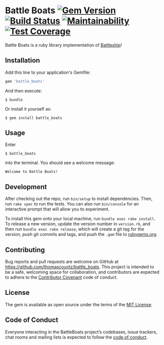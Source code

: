 # Battle Boats  [![Gem Version](https://badge.fury.io/rb/battle_boats.svg)](https://badge.fury.io/rb/battle_boats) [![Build Status](https://travis-ci.org/Thomascountz/battle_boats.svg?branch=master)](https://travis-ci.org/Thomascountz/battle_boats) [![Maintainability](https://api.codeclimate.com/v1/badges/f9fb2b053e6bad40b13e/maintainability)](https://codeclimate.com/github/Thomascountz/battle_boats/maintainability) [![Test Coverage](https://api.codeclimate.com/v1/badges/f9fb2b053e6bad40b13e/test_coverage)](https://codeclimate.com/github/Thomascountz/battle_boats/test_coverage)


Battle Boats is a ruby library implementation of [Battleship](https://en.wikipedia.org/wiki/Battleship_%28game%29)!

## Installation

Add this line to your application's Gemfile:

```ruby
gem 'battle_boats'
```

And then execute:

    $ bundle

Or install it yourself as:

    $ gem install battle_boats

## Usage

Enter

```
$ battle_boats
```

into the terminal. You should see a welcome message:

```
Welcome to Battle Boats!
```

## Development

After checking out the repo, run `bin/setup` to install dependencies. Then, run `rake spec` to run the tests. You can also run `bin/console` for an interactive prompt that will allow you to experiment.

To install this gem onto your local machine, run `bundle exec rake install`. To release a new version, update the version number in `version.rb`, and then run `bundle exec rake release`, which will create a git tag for the version, push git commits and tags, and push the `.gem` file to [rubygems.org](https://rubygems.org).

## Contributing

Bug reports and pull requests are welcome on GitHub at https://github.com/thomascountz/battle_boats. This project is intended to be a safe, welcoming space for collaboration, and contributors are expected to adhere to the [Contributor Covenant](http://contributor-covenant.org) code of conduct.

## License

The gem is available as open source under the terms of the [MIT License](https://opensource.org/licenses/MIT).

## Code of Conduct

Everyone interacting in the BattleBoats project’s codebases, issue trackers, chat rooms and mailing lists is expected to follow the [code of conduct](https://github.com/[USERNAME]/battle_boats/blob/master/CODE_OF_CONDUCT.md).
